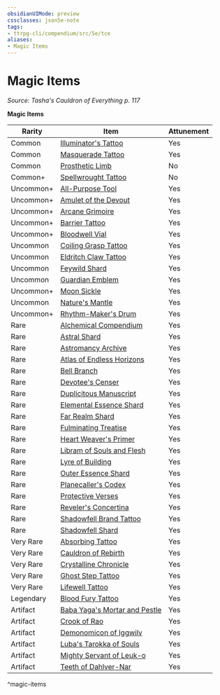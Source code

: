 ```yaml
---
obsidianUIMode: preview
cssclasses: json5e-note
tags:
- ttrpg-cli/compendium/src/5e/tce
aliases:
- Magic Items
---
```

# Magic Items
*Source: Tasha's Cauldron of Everything p. 117* 

**Magic Items**

| Rarity | Item | Attunement |
|--------|------|------------|
| Common | [Illuminator's Tattoo](/3-Mechanics/CLI/Compendium/items/illuminators-tattoo-tce.md) | Yes |
| Common | [Masquerade Tattoo](/3-Mechanics/CLI/Compendium/items/masquerade-tattoo-tce.md) | Yes |
| Common | [Prosthetic Limb](/3-Mechanics/CLI/Compendium/items/prosthetic-limb-tce.md) | No |
| Common+ | [Spellwrought Tattoo](/3-Mechanics/CLI/Compendium/items/spellwrought-tattoo-tce.md) | No |
| Uncommon+ | [All-Purpose Tool](/3-Mechanics/CLI/Compendium/items/1-all-purpose-tool-tce.md) | Yes |
| Uncommon+ | [Amulet of the Devout](/3-Mechanics/CLI/Compendium/items/1-amulet-of-the-devout-tce.md) | Yes |
| Uncommon+ | [Arcane Grimoire](/3-Mechanics/CLI/Compendium/items/1-arcane-grimoire-tce.md) | Yes |
| Uncommon+ | [Barrier Tattoo](/3-Mechanics/CLI/Compendium/items/barrier-tattoo-small-tce.md) | Yes |
| Uncommon+ | [Bloodwell Vial](/3-Mechanics/CLI/Compendium/items/1-bloodwell-vial-tce.md) | Yes |
| Uncommon | [Coiling Grasp Tattoo](/3-Mechanics/CLI/Compendium/items/coiling-grasp-tattoo-tce.md) | Yes |
| Uncommon | [Eldritch Claw Tattoo](/3-Mechanics/CLI/Compendium/items/eldritch-claw-tattoo-tce.md) | Yes |
| Uncommon | [Feywild Shard](/3-Mechanics/CLI/Compendium/items/feywild-shard-tce.md) | Yes |
| Uncommon | [Guardian Emblem](/3-Mechanics/CLI/Compendium/items/guardian-emblem-tce.md) | Yes |
| Uncommon+ | [Moon Sickle](/3-Mechanics/CLI/Compendium/items/1-moon-sickle-tce.md) | Yes |
| Uncommon | [Nature's Mantle](/3-Mechanics/CLI/Compendium/items/natures-mantle-tce.md) | Yes |
| Uncommon+ | [Rhythm-Maker's Drum](/3-Mechanics/CLI/Compendium/items/1-rhythm-makers-drum-tce.md) | Yes |
| Rare | [Alchemical Compendium](/3-Mechanics/CLI/Compendium/items/alchemical-compendium-tce.md) | Yes |
| Rare | [Astral Shard](/3-Mechanics/CLI/Compendium/items/astral-shard-tce.md) | Yes |
| Rare | [Astromancy Archive](/3-Mechanics/CLI/Compendium/items/astromancy-archive-tce.md) | Yes |
| Rare | [Atlas of Endless Horizons](/3-Mechanics/CLI/Compendium/items/atlas-of-endless-horizons-tce.md) | Yes |
| Rare | [Bell Branch](/3-Mechanics/CLI/Compendium/items/bell-branch-tce.md) | Yes |
| Rare | [Devotee's Censer](/3-Mechanics/CLI/Compendium/items/devotees-censer-tce.md) | Yes |
| Rare | [Duplicitous Manuscript](/3-Mechanics/CLI/Compendium/items/duplicitous-manuscript-tce.md) | Yes |
| Rare | [Elemental Essence Shard](/3-Mechanics/CLI/Compendium/items/elemental-essence-shard-tce.md) | Yes |
| Rare | [Far Realm Shard](/3-Mechanics/CLI/Compendium/items/far-realm-shard-tce.md) | Yes |
| Rare | [Fulminating Treatise](/3-Mechanics/CLI/Compendium/items/fulminating-treatise-tce.md) | Yes |
| Rare | [Heart Weaver's Primer](/3-Mechanics/CLI/Compendium/items/heart-weavers-primer-tce.md) | Yes |
| Rare | [Libram of Souls and Flesh](/3-Mechanics/CLI/Compendium/items/libram-of-souls-and-flesh-tce.md) | Yes |
| Rare | [Lyre of Building](/3-Mechanics/CLI/Compendium/items/lyre-of-building-tce.md) | Yes |
| Rare | [Outer Essence Shard](/3-Mechanics/CLI/Compendium/items/outer-essence-shard-tce.md) | Yes |
| Rare | [Planecaller's Codex](/3-Mechanics/CLI/Compendium/items/planecallers-codex-tce.md) | Yes |
| Rare | [Protective Verses](/3-Mechanics/CLI/Compendium/items/protective-verses-tce.md) | Yes |
| Rare | [Reveler's Concertina](/3-Mechanics/CLI/Compendium/items/revelers-concertina-tce.md) | Yes |
| Rare | [Shadowfell Brand Tattoo](/3-Mechanics/CLI/Compendium/items/shadowfell-brand-tattoo-tce.md) | Yes |
| Rare | [Shadowfell Shard](/3-Mechanics/CLI/Compendium/items/shadowfell-shard-tce.md) | Yes |
| Very Rare | [Absorbing Tattoo](/3-Mechanics/CLI/Compendium/items/absorbing-tattoo-tce.md) | Yes |
| Very Rare | [Cauldron of Rebirth](/3-Mechanics/CLI/Compendium/items/cauldron-of-rebirth-tce.md) | Yes |
| Very Rare | [Crystalline Chronicle](/3-Mechanics/CLI/Compendium/items/crystalline-chronicle-tce.md) | Yes |
| Very Rare | [Ghost Step Tattoo](/3-Mechanics/CLI/Compendium/items/ghost-step-tattoo-tce.md) | Yes |
| Very Rare | [Lifewell Tattoo](/3-Mechanics/CLI/Compendium/items/lifewell-tattoo-tce.md) | Yes |
| Legendary | [Blood Fury Tattoo](/3-Mechanics/CLI/Compendium/items/blood-fury-tattoo-tce.md) | Yes |
| Artifact | [Baba Yaga's Mortar and Pestle](/3-Mechanics/CLI/Compendium/items/baba-yagas-mortar-and-pestle-tce.md) | Yes |
| Artifact | [Crook of Rao](/3-Mechanics/CLI/Compendium/items/crook-of-rao-tce.md) | Yes |
| Artifact | [Demonomicon of Iggwilv](/3-Mechanics/CLI/Compendium/items/demonomicon-of-iggwilv-tce.md) | Yes |
| Artifact | [Luba's Tarokka of Souls](/3-Mechanics/CLI/Compendium/items/lubas-tarokka-of-souls-tce.md) | Yes |
| Artifact | [Mighty Servant of Leuk-o](/3-Mechanics/CLI/Compendium/items/mighty-servant-of-leuk-o-tce.md) | Yes |
| Artifact | [Teeth of Dahlver-Nar](/3-Mechanics/CLI/Compendium/items/teeth-of-dahlver-nar-tce.md) | Yes |
^magic-items